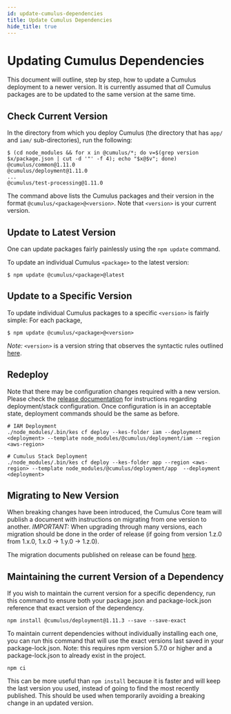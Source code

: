 ```yaml
---
id: update-cumulus-dependencies
title: Update Cumulus Dependencies
hide_title: true
---
```


# Updating Cumulus Dependencies

This document will outline, step by step, how to update a Cumulus deployment to a newer version. It is currently assumed that _all_ Cumulus packages are to be updated to the same version at the same time.

## Check Current Version

In the directory from which you deploy Cumulus (the directory that has `app/` and `iam/` sub-directories), run the following:

```shell
$ (cd node_modules && for x in @cumulus/*; do v=$(grep version $x/package.json | cut -d '"' -f 4); echo "$x@$v"; done)
@cumulus/common@1.11.0
@cumulus/deployment@1.11.0
...
@cumulus/test-processing@1.11.0
```

The command above lists the Cumulus packages and their version in the format `@cumulus/<package>@<version>`. Note that `<version>` is your current version.

## Update to Latest Version

One can update packages fairly painlessly using the `npm update` command.

To update an individual Cumulus `<package>` to the latest version:

```shell
$ npm update @cumulus/<package>@latest
```

## Update to a Specific Version

To update individual Cumulus packages to a specific `<version>` is fairly
simple: For each package,

```shell
$ npm update @cumulus/<package>@<version>
```

*Note:* `<version>` is a version string that observes the syntactic rules outlined [here](https://docs.npmjs.com/files/package.json#dependencies).


## Redeploy

Note that there may be configuration changes required with a new version. Please check the [release documentation](https://github.com/nasa/cumulus/releases) for instructions regarding deployment/stack configuration. Once configuration is in an acceptable state, deployment commands should be the same as before.

```shell
# IAM Deployment
./node_modules/.bin/kes cf deploy --kes-folder iam --deployment <deployment> --template node_modules/@cumulus/deployment/iam --region <aws-region>

# Cumulus Stack Deployment
./node_modules/.bin/kes cf deploy --kes-folder app --region <aws-region> --template node_modules/@cumulus/deployment/app  --deployment <deployment>
```


## Migrating to New Version

When breaking changes have been introduced, the Cumulus Core team will publish a document with instructions on migrating from one version to another. *IMPORTANT:* When upgrading through many versions, each migration should be done in the order of release (if going from version 1.z.0 from 1.x.0, 1.x.0 -> 1.y.0 -> 1.z.0).

The migration documents published on release can be found [here](https://nasa.github.io/cumulus/docs/upgrade/upgrade-readme).

## Maintaining the current Version of a Dependency

If you wish to maintain the current version for a specific dependency, run this command to ensure both your package.json and package-lock.json reference that exact version of the dependency.

```shell
npm install @cumulus/deployment@1.11.3 --save --save-exact
```

To maintain current dependencies without individually installing each one, you can run this command that will use the exact versions last saved in your package-lock.json. Note: this requires npm version 5.7.0 or higher and a package-lock.json to already exist in the project.

```shell
npm ci
```

This can be more useful than `npm install` because it is faster and will keep the last version you used, instead of going to find the most recently published. This should be used when temporarily avoiding a breaking change in an updated version.
